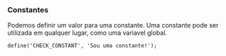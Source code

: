 ### Constantes

Podemos definir um valor para uma constante. Uma constante pode ser utilizada em qualquer lugar, como uma variavel global.

```
define('CHECK_CONSTANT', 'Sou uma constante!');
```
